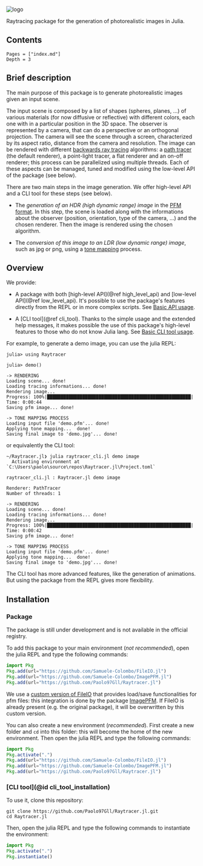![logo](https://i.imgur.com/UxMU0YW.png)

Raytracing package for the generation of photorealistic images in Julia.

## Contents

```@contents
Pages = ["index.md"]
Depth = 3
```

## Brief description

The main purpose of this package is to generate photorealistic images given an input scene.

The input scene is composed by a list of shapes (spheres, planes, ...) of various materials (for now diffusive or reflective) with different colors, each one with in a particular position in the 3D space. The observer is represented by a camera, that can do a perspective or an orthogonal projection. The camera will see the scene through a screen, characterized by its aspect ratio, distance from the camera and resolution. The image can be rendered with different [backwards ray tracing](https://en.wikipedia.org/wiki/Ray_tracing_(graphics)#Reversed_direction_of_traversal_of_scene_by_the_rays) algorithms: a [path tracer](https://en.wikipedia.org/wiki/Path_tracing) (the default renderer), a point-light tracer, a flat renderer and an on-off renderer; this process can be parallelized using multiple threads. Each of these aspects can be managed, tuned and modified using the low-level API of the package (see below).

There are two main steps in the image generation. We offer high-level API and a CLI tool for these steps (see below).

- The _generation of an HDR (high dynamic range) image_ in the [PFM format](http://www.pauldebevec.com/Research/HDR/PFM/). In this step, the scene is loaded along with the informations about the observer (position, orientation, type of the camera, ...) and the chosen renderer. Then the image is rendered using the chosen algorithm.

- The _conversion of this image to an LDR (low dynamic range) image_, such as jpg or png, using a [tone mapping](https://en.wikipedia.org/wiki/Tone_mapping) process.

## Overview

We provide:

- A package with both [high-level API](@ref high_level_api) and [low-level API](@ref low_level_api). It's possible to use the package's features directly from the REPL or in more complex scripts. See [Basic API usage](@ref).

- A [CLI tool](@ref cli_tool). Thanks to the simple usage and the extended help messages, it makes possible the use of this package's high-level features to those who do not know Julia lang. See [Basic CLI tool usage](@ref).

For example, to generate a demo image, you can use the julia REPL:

```julia-repl
julia> using Raytracer

julia> demo()

-> RENDERING
Loading scene... done!
Loading tracing informations... done!
Rendering image...
Progress: 100%|█████████████████████████████████████████████████████| Time: 0:00:44
Saving pfm image... done!

-> TONE MAPPING PROCESS
Loading input file 'demo.pfm'... done!
Applying tone mapping...  done!
Saving final image to 'demo.jpg'... done!
```

or equivalently the CLI tool:

```text
~/Raytracer.jl❯ julia raytracer_cli.jl demo image
  Activating environment at `C:\Users\paolo\source\repos\Raytracer.jl\Project.toml`

raytracer_cli.jl : Raytracer.jl demo image

Renderer: PathTracer
Number of threads: 1

-> RENDERING
Loading scene... done!
Loading tracing informations... done!
Rendering image...
Progress: 100%|█████████████████████████████████████████████████████| Time: 0:00:42
Saving pfm image... done!

-> TONE MAPPING PROCESS
Loading input file 'demo.pfm'... done!
Applying tone mapping...  done!
Saving final image to 'demo.jpg'... done!
```

The CLI tool has more advanced features, like the generation of animations. But using the package from the REPL gives more flexibility.

## Installation

### Package

The package is still under development and is not available in the official registry.

To add this package to your main environment (_not recommended_), open the julia REPL and type the following commands:

```julia
import Pkg
Pkg.add(url="https://github.com/Samuele-Colombo/FileIO.jl")
Pkg.add(url="https://github.com/Samuele-Colombo/ImagePFM.jl")
Pkg.add(url="https://github.com/Paolo97Gll/Raytracer.jl")
```

We use a [custom version of FileIO](https://github.com/Samuele-Colombo/FileIO.jl) that provides load/save functionalities for pfm files: this integration is done by the package [ImagePFM](https://github.com/Samuele-Colombo/ImagePFM.jl). If FileIO is already present (e.g. the original package), it will be overwritten by this custom version.

You can also create a new environment (_recommended_). First create a new folder and `cd` into this folder: this will become the home of the new environment. Then open the julia REPL and type the following commands:

```julia
import Pkg
Pkg.activate(".")
Pkg.add(url="https://github.com/Samuele-Colombo/FileIO.jl")
Pkg.add(url="https://github.com/Samuele-Colombo/ImagePFM.jl")
Pkg.add(url="https://github.com/Paolo97Gll/Raytracer.jl")
```

### [CLI tool](@id cli_tool_installation)

To use it, clone this repository:

```shell
git clone https://github.com/Paolo97Gll/Raytracer.jl.git
cd Raytracer.jl
```

Then, open the julia REPL and type the following commands to instantiate the environment:

```julia
import Pkg
Pkg.activate(".")
Pkg.instantiate()
```

